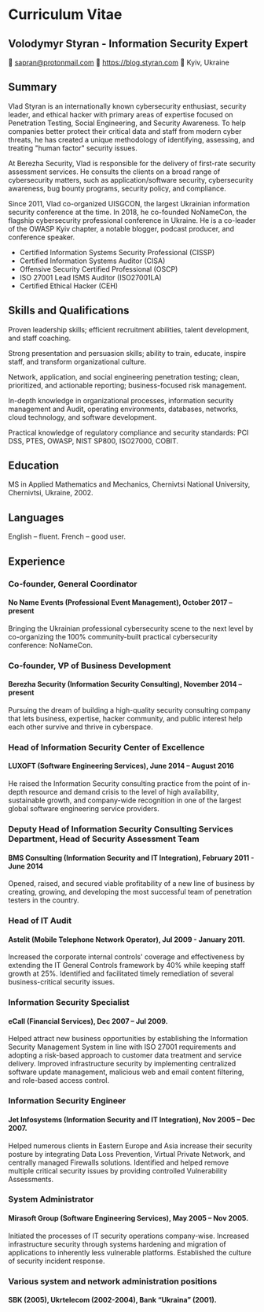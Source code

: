 # Curriculum Vitae
## Volodymyr Styran - Information Security Expert
:email: sapran@protonmail.com :link: https://blog.styran.com :round_pushpin: Kyiv, Ukraine

## Summary
Vlad Styran is an internationally known cybersecurity enthusiast, security leader, and ethical hacker with primary areas of expertise focused on Penetration Testing, Social Engineering, and Security Awareness. To help companies better protect their critical data and staff from modern cyber threats, he has created a unique methodology of identifying, assessing, and treating "human factor" security issues.

At Berezha Security, Vlad is responsible for the delivery of first-rate security assessment services. He consults the clients on a broad range of cybersecurity matters, such as application/software security, cybersecurity awareness, bug bounty programs, security policy, and compliance.

Since 2011, Vlad co-organized UISGCON, the largest Ukrainian information security conference at the time. In 2018, he co-founded NoNameCon, the flagship cybersecurity professional conference in Ukraine. He is a co-leader of the OWASP Kyiv chapter, a notable blogger, podcast producer, and conference speaker.

- Certified Information Systems Security Professional (CISSP)
- Certified Information Systems Auditor (CISA)
- Offensive Security Certified Professional (OSCP)
- ISO 27001 Lead ISMS Auditor (ISO27001LA)
- Certified Ethical Hacker (CEH)

## Skills and Qualifications
Proven leadership skills; efficient recruitment abilities, talent development, and staff coaching.

Strong presentation and persuasion skills; ability to train, educate, inspire staff, and transform organizational culture.

Network, application, and social engineering penetration testing; clean, prioritized, and actionable reporting; business-focused risk management.

In-depth knowledge in organizational processes, information security management and Audit, operating environments, databases, networks, cloud technology, and software development.

Practical knowledge of regulatory compliance and security standards: PCI DSS, PTES, OWASP, NIST SP800, ISO27000, COBIT.

## Education
MS in Applied Mathematics and Mechanics, Chernivtsi National University, Chernivtsi, Ukraine, 2002.

## Languages
English – fluent. French – good user.

## Experience
### Co-founder, General Coordinator
#### No Name Events (Professional Event Management), October 2017 – present
Bringing the Ukrainian professional cybersecurity scene to the next level by co-organizing the 100% community-built practical cybersecurity conference: NoNameCon.

### Co-founder, VP of Business Development
#### Berezha Security (Information Security Consulting), November 2014 – present
Pursuing the dream of building a high-quality security consulting company that lets business, expertise, hacker community, and public interest help each other survive and thrive in cyberspace.

### Head of Information Security Center of Excellence
#### LUXOFT (Software Engineering Services), June 2014 – August 2016
He raised the Information Security consulting practice from the point of in-depth resource and demand crisis to the level of high availability, sustainable growth, and company-wide recognition in one of the largest global software engineering service providers.

### Deputy Head of Information Security Consulting Services Department, Head of Security Assessment Team
#### BMS Consulting (Information Security and IT Integration), February 2011 -  June 2014
Opened, raised, and secured viable profitability of a new line of business by creating, growing, and developing the most successful team of penetration testers in the country.

### Head of IT Audit
#### Astelit (Mobile Telephone Network Operator), Jul 2009 - January 2011.
Increased the corporate internal controls' coverage and effectiveness by extending the IT General Controls framework by 40% while keeping staff growth at 25%. Identified and facilitated timely remediation of several business-critical security issues.

### Information Security Specialist
#### eCall (Financial Services), Dec 2007 – Jul 2009.
Helped attract new business opportunities by establishing the Information Security Management System in line with ISO 27001 requirements and adopting a risk-based approach to customer data treatment and service delivery. Improved infrastructure security by implementing centralized software update management, malicious web and email content filtering, and role-based access control.

### Information Security Engineer
#### Jet Infosystems (Information Security and IT Integration), Nov 2005 – Dec 2007.
Helped numerous clients in Eastern Europe and Asia increase their security posture by integrating Data Loss Prevention, Virtual Private Network, and centrally managed Firewalls solutions. Identified and helped remove multiple critical security issues by providing controlled Vulnerability Assessments.

### System Administrator
#### Mirasoft Group (Software Engineering Services), May 2005 – Nov 2005.
Initiated the processes of IT security operations company-wise. Increased infrastructure security through systems hardening and migration of applications to inherently less vulnerable platforms. Established the culture of security incident response.

### Various system and network administration positions
#### SBK (2005), Ukrtelecom (2002-2004), Bank “Ukraina” (2001).
